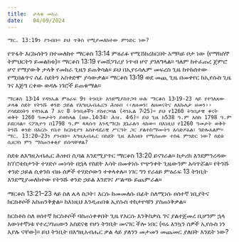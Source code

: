 ```yaml
---
title:  ታላቁ መከራ
date:   04/09/2024
---
```


`ማር. 13:19ን ያንብቡ። ይህ ጥቅስ የሚያመለክተው ምንድር ነው?`

የጥፋት እርኩሰትን በተመለከተ ማርቆስ 13:14 ምዕራፉ የሚሽከረከርበት አማካይ ቦታ ነው (የማክሰኞ ትምህርትን ይመልከቱ)። ማርቆስ 13:19 የመሸጋገሪያ ነጥብ ሆኖ ያገለግላል። ዓለም ከተፈጠረ ጀምሮ ሆኖ የማያውቅ ታላቅ የመከራ ጊዜን ይጠቅሳል። ይህ በኢየሩሳሌም መፍረስ ጊዜ ከተከሰተው የሚበልጥና ሰፊ ስደትን አስቀድሞ ያሳውቃል። ማርቆስ 13፡19 ወደ መጪ ጊዜ በመቀየር ከኢየሱስ ጊዜ ገና እጅግ ርቀው ወዳሉ ነገሮች ይጠቁማል።

`ማርቆስ 13፡14 የዳንኤል ምዕራፍ 9ን ትንቢት እንደሚያስተጋባ ሁሉ ማርቆስ 13፡19-23 ላይ የተገለጸው ታላቁ ስደት የትንሹ ቀንድ ኃይል የእግዚአብሔርን ሕዝብ ‹‹ለዘመን፣ ለዘመናትና ለእኩሌታ ዘመን›› ያሳደደበትን የዳንኤል 7 እና 8 ትንቢቶችን ያስተጋባል (ዳንኤል 7፡25)። ይህ የ1260 ትንቢታዊ ቀናት ወቅት 1260 ዓመታትን ይወክላል (ዘሁ.14፡34፣ ሕዝ. 4፡6)። ይህ ጊዜ ከ538 ዓ.ም እስከ 1798 ዓ.ም ይደርሳል። ናፖሊዮን በ1798 ዓ.ም ጳጳሱን እንዲማርክ ጀኔራሉን ላከው። በእነዚህ የ1260 ዓመታት ወቅት ትንሹ ቀንድ በእርሱ የቤተ ክርስቲያን አስተዳደራዊ ሥርዓት ጋር ያልተስማሙትን አሳድዶአል፣ ገድሎአልም። ማር. 13:20–23ን ያንብቡ። እግዚአብሔር በስደት ጊዜ ለሕዝቡ የሚሰጠው ተስፋ ምንድር ነው? ስደቱ ሲዘጋስ ምን ማስጠንቀቂያ ይሰጣቸዋል?`

ስደቱ ለእግዚአብሔር ሕዝብ ሲባል እንደሚያጥር ማርቆስ 13:20 ይናገራል። ከታሪክ እንደምንረዳው ከፕሮቴስታንት ተሃድሶ መነሳት በኋላ የስደት እሳት በመቀነሱ የጭንቀት ጊዜውንም አሳጥሯል። የትንሹ ቀንድ ኃይል ሲቀንስ ብዙ ሰዎች ተሃድሶውን ተቀላቀሉ። ነገር ግን የራዕይ ምዕራፍ 13 ትንቢት እንደሚያመለክተው የትንሹ ቀንድ ኃይል እንደገና ሥልጣኑ ይጨምራል።

ማርቆስ 13:21–23 ላይ ስለ ሌላ ስጋት፣ እርሱ ከመመለሱ በፊት ስለሚነሱ ሀሰተኛ ነቢያትና ክርስቶሶች አስጠንቅቋል። ከእነዚህ እንዲጠበቁ ኢየሱስ ተከታዮቹን ያስጠነቅቃል።

ክርስቶስ ስለ ሀሰተኛ ክርስቶሶች ባስጠነቀቀበት ጊዜ የእርሱ እንቅስቃሴ ገና ያልተጀመረ ቢሆንም ኋላ እውነተኛነቱ የተረጋገጠውን አስደናቂ የሆነ ትንቢት መናገር ችሎ ነበር (ዛሬ እንኳን ሰዎች ኢየሱስ ነን እያሉ ናቸው)። ይህ ትንቢት በእግዚአብሔር ቃል ላይ ያለንን መታመን መጨመር ያለበት እንዴት ነው?
